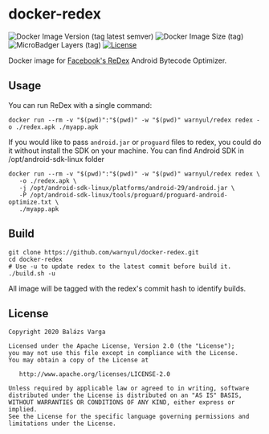 # docker-redex
![Docker Image Version (tag latest semver)](https://img.shields.io/docker/v/warnyul/redex/latest) ![Docker Image Size (tag)](https://img.shields.io/docker/image-size/warnyul/redex/latest) ![MicroBadger Layers (tag)](https://img.shields.io/microbadger/layers/warnyul/redex/latest) [![License](https://img.shields.io/badge/License-Apache%202.0-green.svg)](LICENSE)

Docker image for [Facebook's ReDex](https://fbredex.com) Android Bytecode Optimizer.

## Usage

You can run ReDex with a single command:
```
docker run --rm -v "$(pwd)":"$(pwd)" -w "$(pwd)" warnyul/redex redex -o ./redex.apk ./myapp.apk
```

If you would like to pass `android.jar` or `proguard` files to redex, you could do it without install the SDK on your machine.
You can find Android SDK in /opt/android-sdk-linux folder

```
docker run --rm -v "$(pwd)":"$(pwd)" -w "$(pwd)" warnyul/redex redex \
   -o ./redex.apk \
   -j /opt/android-sdk-linux/platforms/android-29/android.jar \
   -P /opt/android-sdk-linux/tools/proguard/proguard-android-optimize.txt \
   ./myapp.apk
```

## Build

```
git clone https://github.com/warnyul/docker-redex.git
cd docker-redex
# Use -u to update redex to the latest commit before build it.
./build.sh -u
```

All image will be tagged with the redex's commit hash to identify builds.

## License

    Copyright 2020 Balázs Varga

    Licensed under the Apache License, Version 2.0 (the "License");
    you may not use this file except in compliance with the License.
    You may obtain a copy of the License at

       http://www.apache.org/licenses/LICENSE-2.0

    Unless required by applicable law or agreed to in writing, software
    distributed under the License is distributed on an "AS IS" BASIS,
    WITHOUT WARRANTIES OR CONDITIONS OF ANY KIND, either express or implied.
    See the License for the specific language governing permissions and
    limitations under the License.